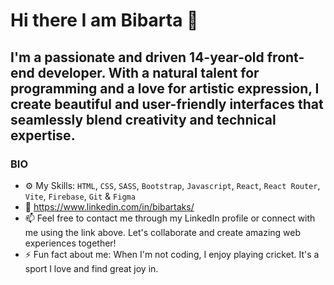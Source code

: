 # Hi there I am Bibarta 👋

## I'm a passionate and driven 14-year-old front-end developer. With a natural talent for programming and a love for artistic expression, I create beautiful and user-friendly interfaces that seamlessly blend creativity and technical expertise.

### BIO
- ⚙️ My Skills: `HTML`, `CSS`, `SASS`, `Bootstrap`, `Javascript`, `React`, `React Router`, `Vite`, `Firebase`, `Git` & `Figma`
- 🔗 https://www.linkedin.com/in/bibartaks/
- 📫 Feel free to contact me through my LinkedIn profile or connect with me using the link above. Let's collaborate and create amazing web experiences together!
- ⚡️ Fun fact about me: When I'm not coding, I enjoy playing cricket. It's a sport I love and find great joy in.
